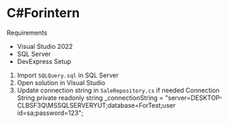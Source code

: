 # C#Forintern

Requirements
- Visual Studio 2022
- SQL Server
- DevExpress
Setup
1. Import `SQLQuery.sql` in SQL Server
2. Open solution in Visual Studio
3. Update connection string in `SaleRepository.cs` if needed
Connection String
private readonly string _connectionString = "server=DESKTOP-CLBSF3Q\\MSSQLSERVERYUT;database=ForTest;user id=sa;password=123";
